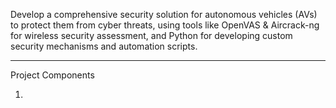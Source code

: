 
Develop a comprehensive security solution for autonomous vehicles (AVs) to protect them from cyber threats, using tools like OpenVAS & Aircrack-ng for wireless security assessment, and Python for developing custom security mechanisms and automation scripts.

--------------------

Project Components

1. 

















